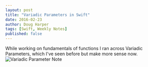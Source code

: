 ```yaml
---
layout: post 
title: "Variadic Parameters in Swift"
date: 2016-02-23
author: Doug Harper
tags: [Swift, Weekly Notes]
published: false
---
```


While working on fundamentals of functions I ran across Variadic Parameters, which I've seen before but make more sense now.  
![Variadic Parameter Note]({{site.baseurl}}/images/Variadic_Parameters.png)

